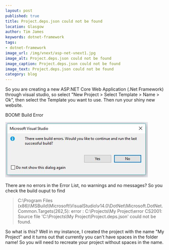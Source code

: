 ```yaml
---
layout: post
published: true
title: Project.deps.json could not be found
location: Glasgow
author: Tim James
keywords: dotnet-framework
tags:
- dotnet-framework
image_url: /img/vnext/asp-net-vnext1.jpg
image_alt: Project.deps.json could not be found
image_caption: Project.deps.json could not be found
image_text: Project.deps.json could not be found
category: blog
---
```


So you are creating a new ASP.NET Core Web Application (.Net Framework) through visual studio, so select "New Project > Select Template > Name > Ok", then select the Template you want to use. Then run your shiny new website.

BOOM! Build Error

![Build Error](/img/vnext/build-error.jpg) 

There are no errors in the Error List, no warnings and no messages? So you check the build ouput to find

> C:\Program Files (x86)\MSBuild\Microsoft\VisualStudio\v14.0\DotNet\Microsoft.DotNet.Common.Targets(262,5): error : C:\Projects\My Project\error CS2001: Source file 'C:\Projects\My Project\Project.deps.json' could not be found.

<!--excerpt-->

So what is this? Well in my instance, I created the project with the name "My Project" and it turns out that currently you can't have spaces in the folder name! So you will need to recreate your project without spaces in the name.